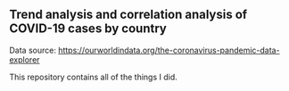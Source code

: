 ## Trend analysis and correlation analysis of COVID-19 cases by country

Data source: https://ourworldindata.org/the-coronavirus-pandemic-data-explorer

This repository contains all of the things I did.

